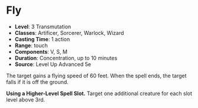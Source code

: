 # Fly

- **Level**: 3 Transmutation
- **Classes**: Artificer, Sorcerer, Warlock, Wizard
- **Casting Time**: 1 action
- **Range**: touch
- **Components**: V, S, M
- **Duration**: Concentration, up to 10 minutes
- **Source**: Level Up Advanced 5e

The target gains a flying speed of 60 feet. When the spell ends, the target falls if it is off the ground.

**Using a Higher-Level Spell Slot.** Target one additional creature for each slot level above 3rd.
